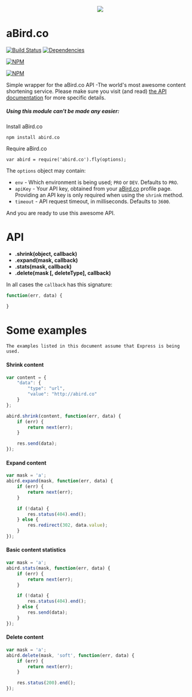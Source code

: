 <div align="center" style="margin:30px 0 40px">
	<img src="http://www.analogbird.com/static/img/playground/abird.co.png"/>
</div>

aBird.co
===============

[![Build Status](https://travis-ci.org/analogbird/aBird.co.svg)](https://travis-ci.org/analogbird/aBird.co)
[![Dependencies](https://david-dm.org/analogbird/aBird.co.png)](https://david-dm.org/analogbird/aBird.co)

[![NPM](https://nodei.co/npm/abird.co.png?downloads=true&stars=true)](https://nodei.co/npm/abird.co/)

[![NPM](https://nodei.co/npm-dl/abird.co.png)](https://nodei.co/npm/abird.co/)

Simple wrapper for the aBird.co API -The world's most awesome content shortening service. Please make sure you visit (and read) [the API documentation](http://abird.co/doc) for more specific details.

##### Using this module can't be made any easier:

Install aBird.co

```
npm install abird.co
```

Require aBird.co

```
var abird = require('abird.co').fly(options);
```

The `options` object may contain:

* `env` - Which environment is being used; `PRO` or `DEV`. Defaults to `PRO`.
* `apiKey` - Your API key, obtained from your [aBird.co](https://account.aBird.co) profile page. Providing an API key is only required when using the `shrink` method.
* `timeout` - API request timeout, in milliseconds. Defaults to `3600`. 


And you are ready to use this awesome API.


API
===============

- **.shrink(object, callback)**
- **.expand(mask, callback)**
- **.stats(mask, callback)**
- **.delete(mask [, deleteType], callback)**

In all cases the `callback` has this signature:

```javascript
function(err, data) {

}
```


Some examples
===============

```
The examples listed in this document assume that Express is being used.
```

#### Shrink content

```javascript
var content = {
	"data": {
		"type": "url",
		"value": "http://abird.co"
	}
};

abird.shrink(content, function(err, data) {
	if (err) {
		return next(err);
	}

	res.send(data);
});
```


#### Expand content

```javascript
var mask = 'a';
abird.expand(mask, function(err, data) {
	if (err) {
		return next(err);
	}

	if (!data) {
		res.status(404).end();
	} else {
		res.redirect(302, data.value);
	}
});
```


#### Basic content statistics

```javascript
var mask = 'a';
abird.stats(mask, function(err, data) {
	if (err) {
		return next(err);
	}

	if (!data) {
		res.status(404).end();
	} else {
		res.send(data);
	}
});
```


#### Delete content

```javascript
var mask = 'a';
abird.delete(mask, 'soft', function(err, data) {
	if (err) {
		return next(err);
	}

	res.status(200).end();
});
```
